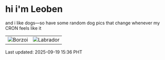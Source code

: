 # hi i'm Leoben

and i like dogs—so have some random dog pics that change whenever my CRON feels like it

|  |  |
|--------|----------|
| ![Borzoi](https://random-dog-vercel.vercel.app/api/random-borzoi?v=1758267375) | ![Labrador](https://random-dog-vercel.vercel.app/api/random-labrador?v=1758267375) |

Last updated: 2025-09-19 15:36 PHT
